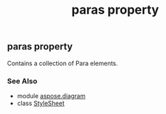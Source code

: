 ﻿---
title: paras property
second_title: Aspose.Diagram for Python via .NET API References
description: 
type: docs
weight: 230
url: /python-net/aspose.diagram/stylesheet/paras/
is_root: false
---

## paras property


Contains a collection of Para elements.

### See Also
* module [aspose.diagram](../../)
* class [StyleSheet](/diagram/python-net/aspose.diagram/stylesheet)
